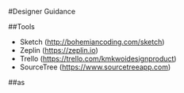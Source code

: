 #Designer Guidance

##Tools

* Sketch (http://bohemiancoding.com/sketch)
* Zeplin (https://zeplin.io)
* Trello (https://trello.com/kmkwoidesignproduct)
* SourceTree (https://www.sourcetreeapp.com)


##as
